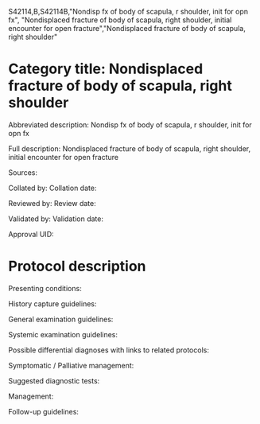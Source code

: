 S42114,B,S42114B,"Nondisp fx of body of scapula, r shoulder, init for opn fx", "Nondisplaced fracture of body of scapula, right shoulder, initial encounter for open fracture","Nondisplaced fracture of body of scapula, right shoulder"
# Category title: Nondisplaced fracture of body of scapula, right shoulder

Abbreviated description: Nondisp fx of body of scapula, r shoulder, init for opn fx

Full description: Nondisplaced fracture of body of scapula, right shoulder, initial encounter for open fracture

Sources:

Collated by:
Collation date:

Reviewed by:
Review date:

Validated by:
Validation date:

Approval UID:

# Protocol description

Presenting conditions:

History capture guidelines:

General examination guidelines:

Systemic examination guidelines:

Possible differential diagnoses with links to related protocols:

Symptomatic / Palliative management:

Suggested diagnostic tests:

Management:

Follow-up guidelines:
